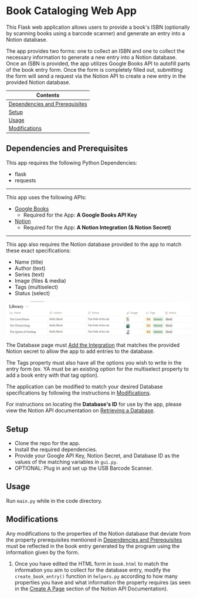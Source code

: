# Book Cataloging Web App

This Flask web application allows users to provide a book's ISBN (optionally by scanning books using a barcode scanner) and generate an entry into a Notion database.

The app provides two forms: one to collect an ISBN and one to collect the necessary information to generate a new entry into a Notion database. Once an ISBN is provided, the app utilizes Google Books API to autofill parts of the book entry form. Once the form is completely filled out, submitting the form will send a request via the Notion API to create a new entry in the provided Notion database.

|Contents|
|-|
|[Dependencies and Prerequisites](#dependencies-and-prerequisites)|
|[Setup](#setup)|
|[Usage](#usage)|
|[Modifications](#modifications)|

## Dependencies and Prerequisites

This app requires the following Python Dependencies:
* flask
* requests
---
This app uses the following APIs:
* [Google Books](https://developers.google.com/books/docs/v1/getting_started)
  * Required for the App: **A Google Books API Key**
* [Notion](https://developers.notion.com/docs/getting-started)
  * Required for the App: **A Notion Integration (& Notion Secret)**
---
This app also requires the Notion database provided to the app to match these exact specifications:
* Name (title)
* Author (text)
* Series (text)
* Image (files & media)
* Tags (multiselect)
* Status (select)

![Notion Database Properties](/assets/Database.png)

The Database page must [Add the Integration](https://www.notion.so/help/add-and-manage-connections-with-the-api) that matches the provided Notion secret to allow the app to add entries to the database.

The Tags property must also have all the options you wish to write in the entry form (ex. YA must be an existing option for the multiselect property to add a book entry with that tag option).

The application can be modified to match your desired Database specifications by following the instructions in [Modifications](#modifications).

For instructions on locating the **Database's ID** for use by the app, please view the Notion API documentation on [Retrieving a Database](https://developers.notion.com/reference/retrieve-a-database).
  
## Setup

* Clone the repo for the app.
* Install the required dependencies.
* Provide your Google API Key, Notion Secret, and Database ID as the values of the matching variables in `gui.py`. 
* OPTIONAL: Plug in and set up the USB Barcode Scanner.

## Usage

Run `main.py` while in the code directory.

## Modifications

Any modifications to the properties of the Notion database that deviate from the property prerequisites mentioned in [Dependencies and Prerequisites](#dependencies-and-prerequisites) must be reflected in the book entry generated by the program using the information given by the form. 
1. Once you have edited the HTML form in `book.html` to match the information you aim to collect for the database entry, modify the `create_book_entry()` function in `helpers.py` according to how many properties you have and what information the property requires (as seen in the [Create A Page](https://developers.notion.com/reference/post-page) section of the Notion API Documentation).

